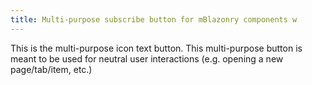 ```yaml
---
title: Multi-purpose subscribe button for mBlazonry components w
---
```


This is the multi-purpose icon text button. This multi-purpose button is meant to be used for neutral user interactions (e.g. opening a new page/tab/item, etc.)
